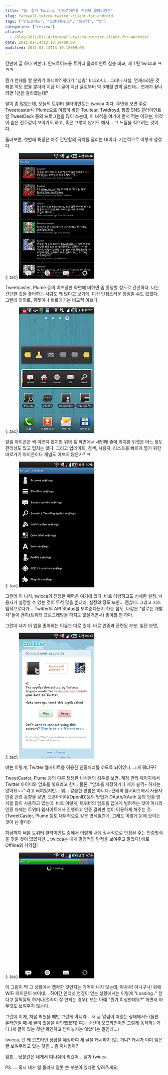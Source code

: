 ```yaml
---
title: "앱: 잘가 Twicca, 안드로이드용 트위터 클라이언트"
slug: farewall-twicca-twitter-client-for-android
tags: ["안드로이드", "소셜네트워크", "트위터", "앱"]
categories: ["review"]
aliases:
  - /blog/2011/01/14/farewall-twicca-twitter-client-for-android/
date: 2011-01-14T13:10:18+09:00
modified: 2011-01-14T13:10:18+09:00
---
```

간만에 글 하나 써본다. 안드로이드용 트위터 클라이언트 심층 비교,
제 1 탄 twicca! ㅋㅋㅋ

뭔가 연재를 할 분위기 아니야? 게다가 "심층" 비교라니... 그러나 사실,
연재스러운 것 해본 적도 없을 뿐더러 지금 이 글이 지난 글로부터 약 3개월 만의
글인데... 연재가 끝나려면 1년은 걸리겠는데?

말이 좀 많았는데, 오늘의 트위터 클라이언트는 twicca 이다. 주변을 보면 주로
Tweetcaster나 Plume으로 이름이 바뀐 Touiteur, Twidroyd, 통합 SNS 클라이언트인
TweetDeck 등의 프로그램을 많이 쓰는데, 이 녀석을 여기에 먼저 적는 이유는,
이것이 숨은 진주같이 보이기도 하고, 혹은 그렇지 않기도 해서... 그 느낌을
적으려는 것이다.

둘러보면, 첫번째 특징은 아주 간단함의 극치를 달리는 UI이다. 기본적으로 이렇게
생겼다.

{:.tac}
![](/attachments/2011-01-14-twicca-main.png)

Tweetcaster, Plume 등의 이쁘장한 화면에 비하면 좀 황당할 정도로 간단하다.
나는 간단한 것을 좋아하는 사람도 꽤 많다고 보기에, 이건 단점스러운 장점일
수도 있겠다. 그런데 의외로, 위젯이나 바로가기는 비교적 이쁘다.

{:.tac}
![](/attachments/2011-01-14-twicca-widget.png)

알림 아이콘은 썩 이쁘지 않지만 위의 홈 화면에서 세번째 줄에 위치한 위젯은
어느 정도 편리성도 있고 밉지는 않다. 그리고 업데이트, 검색, 사용자, 리스트를
빠르게 열기 위한 바로가기 아이콘이나 개념도 이쁘지 않은가? ㅋ

{:.tac}
![](/attachments/2011-01-14-twicca-setting.png)

그런데 이 녀석, twicca의 진정한 매력은 여기에 있다. 바로 다양하고도 섬세한
설정. 사용자가 설정할 수 있는 것이 무척 많을 뿐더러, 설정의 정도 또한...
괜찮다. 그리고 시스템적으로다가... Twitter의 API Status를 보여준다든지 하는
점도, 나같은 "말로는 개발자"들이 괜히(트위터 프로그래밍을 하지도 않을거면서)
좋아할 만 하다.

그런데 내가 이 앱을 좋아하는 이유는 따로 있다. 바로 인증과 관련된 부분. 일단
보면,

{:.tac}
![](/attachments/2011-01-14-twicca-auth.png)

얘는 이렇게, Twitter 웹사이트를 이용한 인증처리를 하도록 되어있다. 그게 뭐냐구?

TweetCaster, Plume 등의 다른 쟁쟁한 녀석들의 경우를 보면, 계정 관리 페이지에서
Twitter 아이디와 암호를 넣으라고 한다. 물론, "암호를 저장하거나 제가 슬쩍~
하지는 않아요~~" 라고 씌여있지만... 뭐... 깔끔한 방법은 아니다. 근래의
웹서비스에서 사용자 인증 관련 동향을 보면, 오픈아이디(OpenID)등의 방법과
OAuth/XAuth 등의 인증 방식을 많이 사용하고 있는데, 바로 이렇게, 트위터의
암호를 앱에게 빌려주는 것이 아니라 인증 자체는 트위터 웹사이트에서 진행하고
인증 결과만 앱이 이용하게 해주는 것. (TweetCaster, Plume 등도 내부적으로 같은
방식일건데, 그래도 이렇게 눈에 보이는 것이 난 좋다!)

지금까지 써본 트위터 클라이언트 중에서 이렇게 내게 정서적으로 안정을 주는
인증방식을 갖춘 것이 없었지만... twicca는 내게 결정적인 단점을 보여주고
말았다! 바로 Offline의 취약점!

{:.tac}
![](/attachments/2011-01-14-twicca-loading.png)

이 그림이 딱 그 상황에서 캡쳐한 것인지는 기억이 나지 않는데, 아차차! 아니구나!
위에 WiFi 아이콘이 보이네... 하여간 인터넷 연결이 없는 상황에서는 이렇게
"Loading.." 한다고 깔짝깔짝 하거나(접속이 잘 안되는 경우), 또는 아예 "뭔가
이상한데요?" 하면서 아무것도 보여주지 않는다.

그런데 이게, 처음 띄웠을 때만 그런게 아니라... 새 글 알림이 떠있는
상태에서도(물론 온라인일 때 새 글이 있음을 확인했겠지) 여는 순간이
오프라인이면 그렇게 동작하는거다.(새 글이 있는 것만 확인하고 받아놓지는
않았다는 말인데...)

twicca, 넌 왜 오프라인 상황을 예상하여 새 글을 캐시하지 않는거니? 캐시가 이미
읽은 글 보여주라고 있는 것은... 좀 아니잖아?

암튼... 당분간은 내게서 떠나줘야 되겠어... 잘가 twicca.

PS. ... 혹시 내가 뭘 몰라서 잘못 쓴 부분이 있다면 알려주세요.

